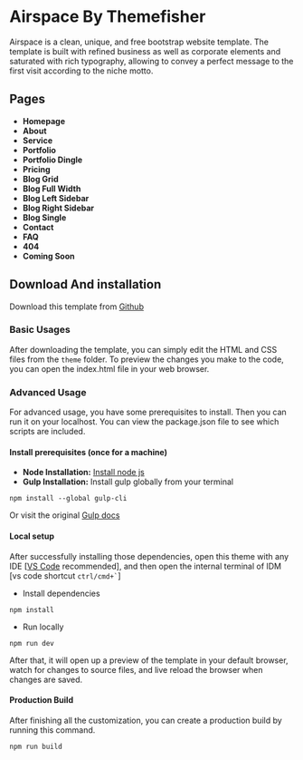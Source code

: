 # Airspace By Themefisher

Airspace is a clean, unique, and free bootstrap website template. The template is built with refined business as well as corporate elements and saturated with rich typography, allowing to convey a perfect message to the first visit according to the niche motto.

<!-- resources -->
## Pages

* **Homepage**
* **About**
* **Service**
* **Portfolio**
* **Portfolio Dingle**
* **Pricing**
* **Blog Grid**
* **Blog Full Width**
* **Blog Left Sidebar**
* **Blog Right Sidebar**
* **Blog Single**
* **Contact**
* **FAQ**
* **404**
* **Coming Soon**

<!-- download -->
## Download And installation

Download this template from [Github](https://github.com/themefisher/airspace/archive/main.zip)

<!-- installation -->
### Basic Usages

After downloading the template, you can simply edit the HTML and CSS files from the `theme` folder. To preview the changes you make to the code, you can open the index.html file in your web browser.

### Advanced Usage

For advanced usage, you have some prerequisites to install. Then you can run it on your localhost. You can view the package.json file to see which scripts are included.

#### Install prerequisites (once for a machine)

* **Node Installation:** [Install node js](https://nodejs.org/en/download/)
* **Gulp Installation:** Install gulp globally from your terminal

```
npm install --global gulp-cli
```

Or visit the original [Gulp docs](https://gulpjs.com/docs/en/getting-started/quick-start)

#### Local setup

After successfully installing those dependencies, open this theme with any IDE [[VS Code](https://code.visualstudio.com/) recommended], and then open the internal terminal of IDM [vs code shortcut <code>ctrl/cmd+\`</code>]

* Install dependencies

```
npm install
```

* Run locally

```
npm run dev
```

After that, it will open up a preview of the template in your default browser, watch for changes to source files, and live reload the browser when changes are saved.

#### Production Build

After finishing all the customization, you can create a production build by running this command.

```
npm run build
```
